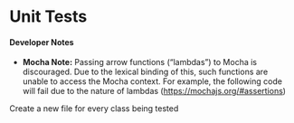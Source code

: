 # Unit Tests



#### Developer Notes
- **Mocha Note:** Passing arrow functions (“lambdas”) to Mocha is discouraged. Due to the lexical binding of this, such functions are unable to access the Mocha context. For example, the following code will fail due to the nature of lambdas (https://mochajs.org/#assertions)


Create a new file for every class being tested
